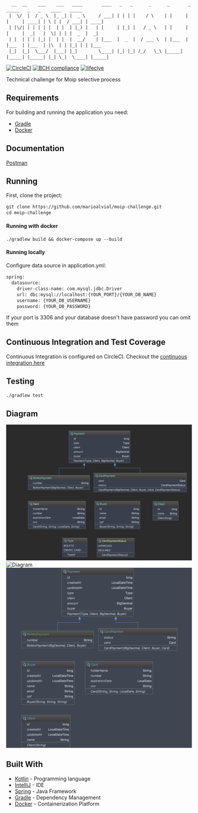 ```
  __  __    ___    ___   ____       ____   _   _      _      _       _       _____   _   _    ____   _____
 |  \/  |  / _ \  |_ _| |  _ \     / ___| | | | |    / \    | |     | |     | ____| | \ | |  / ___| | ____|
 | |\/| | | | | |  | |  | |_) |   | |     | |_| |   / _ \   | |     | |     |  _|   |  \| | | |  _  |  _|
 | |  | | | |_| |  | |  |  __/    | |___  |  _  |  / ___ \  | |___  | |___  | |___  | |\  | | |_| | | |___
 |_|  |_|  \___/  |___| |_|        \____| |_| |_| /_/   \_\ |_____| |_____| |_____| |_| \_|  \____| |_____|
```
[![CircleCI](https://circleci.com/gh/marioalvial/moip-challenge/tree/master.svg?style=svg)](https://circleci.com/gh/marioalvial/moip-challenge/tree/master)
[![BCH compliance](https://bettercodehub.com/edge/badge/marioalvial/moip-challenge?branch=master)](https://bettercodehub.com/)
[![lifeclye](https://img.shields.io/badge/lifecycle-maturing-blue.svg)](https://codecov.io/gh/marioalvial/moip-challenge)

Technical challenge for Moip selective process

## Requirements

For building and running the application you need:

- [Gradle](https://gradle.org/)
- [Docker](https://www.docker.com/)

## Documentation
[Postman](https://documenter.getpostman.com/view/2673922/RVnZhyTK)

## Running

First, clone the project:

```shell
git clone https://github.com/marioalvial/moip-challenge.git
cd moip-challenge
```
#### Running with docker


```shell
./gradlew build && docker-compose up --build
```

#### Running locally 
Configure data source in application.yml:

```
spring:
  datasource:
    driver-class-name: com.mysql.jdbc.Driver
    url: dbc:mysql://localhost:{YOUR_PORT}/{YOUR_DB_NAME}
    username: {YOUR_DB_USERNAME}
    password: {YOUR_DB_PASSWORD}
```
If your port is 3306 and your database doesn't have password you can omit them

## Continuous Integration and Test Coverage

Continuous Integration is configured on CircleCI. Checkout the [continuous integration here](https://circleci.com/gh/marioalvial/moip-challenge)

##  Testing

```shell
./gradlew test
```

## Diagram

![Diagram](./diagram.png)
![Diagram](./diagram.uml)
![Diagram](./diagram3.png)

## Built With

- [Kotlin](https://kotlinlang.org/) - Programming language
- [IntelliJ](https://www.jetbrains.com/idea/) - IDE
- [Spring](https://spring.io/) - Java Framework
- [Gradle](https://gradle.org/) - Dependency Management
- [Docker](https://www.docker.com/) - Containerization Platform

